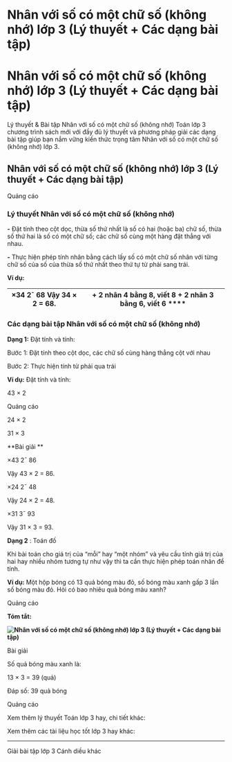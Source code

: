 # Nhân với số có một chữ số (không nhớ) lớp 3 (Lý thuyết + Các dạng bài tập)

# Nhân với số có một chữ số (không nhớ) lớp 3 (Lý thuyết + Các dạng bài tập)

Lý thuyết & Bài tập Nhân với số có một chữ số (không nhớ) Toán lớp 3 chương trình sách mới với đầy đủ lý thuyết và phương pháp giải các dạng bài tập giúp bạn nắm vững kiến thức trọng tâm Nhân với số có một chữ số (không nhớ) lớp 3.

## Nhân với số có một chữ số (không nhớ) lớp 3 (Lý thuyết + Các dạng bài tập)

Quảng cáo

### Lý thuyết Nhân với số có một chữ số (không nhớ)

**-** Đặt tính theo cột dọc, thừa số thứ nhất là số có hai (hoặc ba) chữ số, thừa số thứ hai là số có một chữ số; các chữ số cùng một hàng đặt thẳng với nhau.

**-** Thực hiện phép tính nhân bằng cách lấy số có một chữ số nhân với từng chữ số của số của thừa số thứ nhất theo thứ tự từ phải sang trái.

**Ví dụ:**

×34 2¯ 68 Vậy 34 × 2 = 68. |  \+ 2 nhân 4 bằng 8, viết 8 \+ 2 nhân 3 bằng 6, viết 6 ****  
---|---  
  
### Các dạng bài tập Nhân với số có một chữ số (không nhớ)

**Dạng 1:** Đặt tính và tính:

Bước 1: Đặt tính theo cột dọc, các chữ số cùng hàng thẳng cột với nhau

Bước 2: Thực hiện tính từ phải qua trái

**Ví dụ:** Đặt tính và tính:

43 × 2 

Quảng cáo

24 × 2 

31 × 3 

**Bài giải **

×43 2¯ 86

Vậy 43 × 2 = 86.

×24 2¯ 48

Vậy 24 × 2 = 48.

×31 3¯ 93

Vậy 31 × 3 = 93.

**Dạng 2** : Toán đố

Khi bài toán cho giá trị của “mỗi” hay “một nhóm” và yêu cầu tính giá trị của hai hay nhiều nhóm tương tự như vậy thì ta cần thực hiện phép toán nhân để tính.

**Ví dụ:** Một hộp bóng có 13 quả bóng màu đỏ, số bóng màu xanh gấp 3 lần số bóng màu đỏ. Hỏi có bao nhiêu quả bóng màu xanh?

Quảng cáo

**Tóm tắt:**

**![Nhân với số có một chữ số \(không nhớ\) lớp 3 \(Lý thuyết + Các dạng bài tập\)](https://vietjack.com/toan-3-cd/images/ly-thuyet-phep-tru-trong-pham-vi-100-000-251571.PNG)**

Bài giải

Số quả bóng màu xanh là:

13 × 3 = 39 (quả)

Đáp số: 39 quả bóng

Quảng cáo

Xem thêm lý thuyết Toán lớp 3 hay, chi tiết khác:

Xem thêm các tài liệu học tốt lớp 3 hay khác:

* * *

Giải bài tập lớp 3 Cánh diều khác
